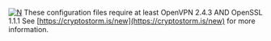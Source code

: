 [![N](https://cryptostorm.is/bloop.png)](https://cryptostorm.is/)
These configuration files require at least OpenVPN 2.4.3 AND OpenSSL 1.1.1
See [https://cryptostorm.is/new](https://cryptostorm.is/new) for more information.

